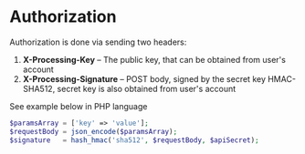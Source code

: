 # Authorization

Authorization is done via sending two headers:

1. **X-Processing-Key** – The public key, that can be obtained from user's account
2. **X-Processing-Signature** – POST body, signed by the secret key HMAC-SHA512, secret key is also obtained from user's account

See example below in PHP language

```php
$paramsArray = ['key' => 'value'];
$requestBody = json_encode($paramsArray);
$signature   = hash_hmac('sha512', $requestBody, $apiSecret);
```

